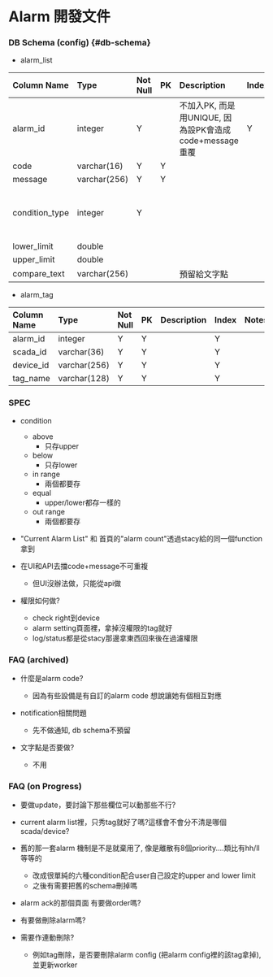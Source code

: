 # Alarm 開發文件

### DB Schema \(config\) {#db-schema}

* alarm\_list

| Column Name | Type | Not Null | PK | Description | Index | Notes |
| :--- | :--- | :--- | :--- | :--- | :--- | :--- |
| alarm\_id | integer | Y |  | 不加入PK, 而是用UNIQUE, 因為設PK會造成code+message重覆 | Y | \* auto\_increment \* UNIQUE |
| code | varchar\(16\) | Y | Y |  |  |  |
| message | varchar\(256\) | Y | Y |  |  |  |
| condition\_type | integer | Y |  |  |  | {1: above, 2: below, 3: equal, 4: out range, 5: in range} |
| lower\_limit | double |  |  |  |  |  |
| upper\_limit | double |  |  |  |  |  |
| compare\_text | varchar\(256\) |  |  | 預留給文字點 |  |  |

* alarm\_tag

| Column Name | Type | Not Null | PK | Description | Index | Notes |
| :--- | :--- | :--- | :--- | :--- | :--- | :--- |
| alarm\_id | integer | Y | Y |  | Y |  |
| scada\_id | varchar\(36\) | Y | Y |  | Y |  |
| device\_id | varchar\(256\) | Y | Y |  | Y |  |
| tag\_name | varchar\(128\) | Y | Y |  | Y |  |

### SPEC

* condition
  * above
    * 只存upper
  * below
    * 只存lower
  * in range
    * 兩個都要存
  * equal
    * upper/lower都存一樣的
  * out range
    * 兩個都要存
* "Current Alarm List" 和 首頁的"alarm count"透過stacy給的同一個function拿到

* 在UI和API去擋code+message不可重複

  * 但UI沒辦法做，只能從api做

* 權限如何做?

  * check right到device
  * alarm setting頁面裡，拿掉沒權限的tag就好
  * log/status都是從stacy那邊拿東西回來後在過濾權限

### FAQ \(archived\)

* 什麼是alarm code?

  * 因為有些設備是有自訂的alarm code 想說讓她有個相互對應

* notification相關問題

  * 先不做通知, db schema不預留

* 文字點是否要做?

  * 不用

### FAQ \(on Progress\)

* 要做update，要討論下那些欄位可以動那些不行?

* current alarm list裡，只秀tag就好了嗎?這樣會不會分不清是哪個scada/device?

* 舊的那一套alarm 機制是不是就棄用了, 像是離散有8個priority....類比有hh/ll等等的

  * 改成很單純的六種condition配合user自己設定的upper and lower limit
  * 之後有需要把舊的schema刪掉嗎

* alarm ack的那個頁面 有要做order嗎?

* 有要做刪除alarm嗎?

* 需要作連動刪除?

  * 例如tag刪除，是否要刪除alarm config \(把alarm config裡的該tag拿掉\), 並更新worker



